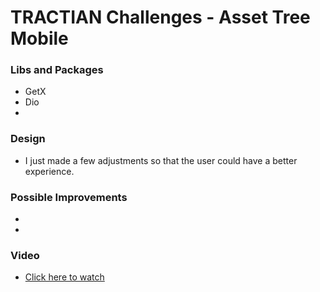 # TRACTIAN Challenges - Asset Tree Mobile


### Libs and Packages
- GetX
- Dio
- 

### Design
- I just made a few adjustments so that the user could have a better experience.


### Possible Improvements
- 
- 

### Video
- [Click here to watch](./mobile/README.md)